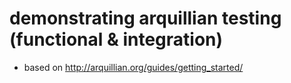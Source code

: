 # demonstrating arquillian testing (functional & integration)
* based on http://arquillian.org/guides/getting_started/
